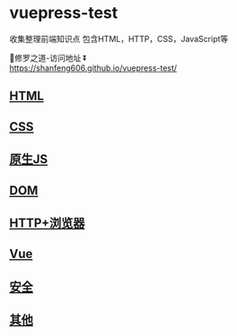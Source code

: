 # vuepress-test
收集整理前端知识点 包含HTML，HTTP，CSS，JavaScript等   
   
💪修罗之道-访问地址 ⏬  
https://shanfeng606.github.io/vuepress-test/


## [HTML](./HTML.md)
## [CSS](./CSS.md)
## [原生JS](./原生JS.md)
## [DOM](./DOM.md)
## [HTTP+浏览器](./HTTP+浏览器.md)
## [Vue](./Vue.md)
## [安全](./安全.md)
## [其他](./其他.md)
